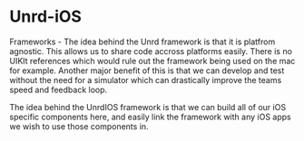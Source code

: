 # Unrd-iOS

Frameworks -
The idea behind the Unrd framework is that it is platfrom agnostic. This allows us to share code accross platforms easily. There is no UIKIt references which would rule out the framework being used on the mac for example.
Another major benefit of this is that we can develop and test without the need for a simulator which can drastically improve the teams speed and feedback loop.

The idea behind the UnrdIOS framework is that we can build all of our iOS specific components here, and easily link the framework with any iOS apps we wish to use those components in.
